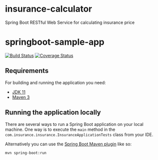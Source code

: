 # insurance-calculator
Spring Boot RESTful Web Service for calculating insurance price
# springboot-sample-app

[![Build Status](https://travis-ci.org/codecentric/springboot-sample-app.svg?branch=master)](https://travis-ci.org/codecentric/springboot-sample-app)
[![Coverage Status](https://coveralls.io/repos/github/viliokas/insurance-calculator/badge.svg?branch=main)](https://coveralls.io/github/viliokas/insurance-calculator?branch=main)

## Requirements

For building and running the application you need:

- [JDK 11](http://www.oracle.com/technetwork/java/javase)
- [Maven 3](https://maven.apache.org)

## Running the application locally

There are several ways to run a Spring Boot application on your local machine. One way is to execute the `main` method in the `com.insurance.insurance.InsuranceApplicationTests` class from your IDE.

Alternatively you can use the [Spring Boot Maven plugin](https://docs.spring.io/spring-boot/docs/current/reference/html/build-tool-plugins-maven-plugin.html) like so:

```shell
mvn spring-boot:run
```
